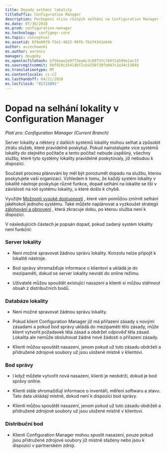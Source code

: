 ```yaml
---
title: Dopady selhání lokality
titleSuffix: Configuration Manager
description: Pochopení vlivu různých selhání na Configuration Manager lokalitě.
ms.date: 07/30/2018
ms.prod: configuration-manager
ms.technology: configmgr-core
ms.topic: conceptual
ms.assetid: 6f0e08f8-f2e1-4823-90f6-7b1f4341eb46
author: aczechowski
ms.author: aaroncz
manager: dougeby
ms.openlocfilehash: bf56aee2e9f73ea8c3c69737c749f2a599e1ac37
ms.sourcegitcommit: bbf820c35414bf2cba356f30fe047c1a34c5384d
ms.translationtype: MT
ms.contentlocale: cs-CZ
ms.lasthandoff: 04/21/2020
ms.locfileid: "81723891"
---
```

# <a name="site-failure-impacts-in-configuration-manager"></a>Dopad na selhání lokality v Configuration Manager

*Platí pro: Configuration Manager (Current Branch)*

Server lokality a některý z dalších systémů lokality mohou selhat a způsobit ztrátu služeb, které pravidelně poskytují. Pokud nainstalujete více systémů lokality do stejného počítače a tento počítač nebude úspěšný, všechny služby, které tyto systémy lokality pravidelně poskytovaly, již nebudou k dispozici.

Součástí procesu plánování by měl být porozumět dopadu na službu, kterou poskytujete vaší organizaci. Vzhledem k tomu, že každý systém lokality v lokalitě nástroje poskytuje různé funkce, dopad selhání na lokalite se liší v závislosti na roli systému lokality, u které došlo k chybě. 

Využijte [Možnosti vysoké dostupnosti](../deploy/configure/high-availability-options.md) , které vám pomůžou zmírnit selhání jakéhokoli jednoho systému. Také můžete naplánovat a vyzkoušet strategii [zálohování a obnovení](backup-and-recovery.md) , která zkracuje dobu, po kterou služba není k dispozici.

V následujících částech je popsán dopad, pokud zadaný systém lokality není funkční:


### <a name="site-server"></a>Server lokality

- Není možné spravovat žádnou správu lokality. Konzolu nelze připojit k lokalitě nástroje.  

- Bod správy shromažďuje informace o klientovi a ukládá je do mezipaměti, dokud se server lokality nevrátí do online režimu.  

- Uživatelé můžou spouštět existující nasazení a klienti si můžou stáhnout obsah z distribučních bodů.  


### <a name="site-database"></a>Databáze lokality

- Není možné spravovat žádnou správu lokality.  

- Pokud klient Configuration Manager již má přiřazení zásady s novými zásadami a pokud bod správy ukládá do mezipaměti tělo zásady, může klient vytvořit požadavek těla zásad a obdržet odpověď těla zásad. Lokalita ale nemůže obsluhovat žádné nové žádosti o přiřazení zásady.  

- Klienti můžou spouštět nasazení, jenom pokud už tuto zásadu obdrželi a přidružené zdrojové soubory už jsou uložené místně v klientovi.  


### <a name="management-point"></a>Bod správy

- I když můžete vytvořit nová nasazení, klienti je neobdrží, dokud je bod správy online.  

- Klienti stále shromažďují informace o inventáři, měření softwaru a stavu. Tato data ukládají místně, dokud není k dispozici bod správy.  

- Klienti můžou spouštět nasazení, jenom pokud už tuto zásadu obdrželi a přidružené zdrojové soubory už jsou uložené místně v klientovi.  


### <a name="distribution-point"></a>Distribuční bod

- Klienti Configuration Manager mohou spustit nasazení, pouze pokud jsou přidružené zdrojové soubory již místně staženy nebo jsou k dispozici v partnerském zdroji.

